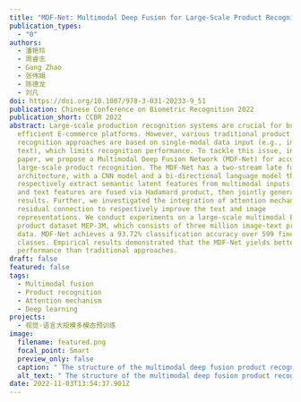 ```yaml
---
title: "MDF-Net: Multimodal Deep Fusion for Large-Scale Product Recognition"
publication_types:
  - "0"
authors:
  - 潘艳玲
  - 周睿志
  - Gang Zhao
  - 张伟娟
  - 陈德龙
  - 刘凡
doi: https://doi.org/10.1007/978-3-031-20233-9_51
publication: Chinese Conference on Biometric Recognition 2022
publication_short: CCBR 2022
abstract: Large-scale production recognition systems are crucial for building
  efficient E-commerce platforms. However, various traditional product
  recognition approaches are based on single-modal data input (e.g., image or
  text), which limits recognition performance. To tackle this issue, in this
  paper, we propose a Multimodal Deep Fusion Network (MDF-Net) for accurate
  large-scale product recognition. The MDF-Net has a two-stream late fusion
  architecture, with a CNN model and a bi-directional language model that
  respectively extract semantic latent features from multimodal inputs. Image
  and text features are fused via Hadamard product, then jointly generate
  results. Further, we investigated the integration of attention mechanism and
  residual connection to respectively improve the text and image
  representations. We conduct experiments on a large-scale multimodal E-commerce
  product dataset MEP-3M, which consists of three million image-text product
  data. MDF-Net achieves a 93.72% classification accuracy over 599 fine-grained
  classes. Empirical results demonstrated that the MDF-Net yields better
  performance than traditional approaches.
draft: false
featured: false
tags:
  - Multimodal fusion
  - Product recognition
  - Attention mechanism
  - Deep learning
projects:
  - 视觉-语言大规模多模态预训练
image:
  filename: featured.png
  focal_point: Smart
  preview_only: false
  caption: " The structure of the multimodal deep fusion product recognition model"
  alt_text: " The structure of the multimodal deep fusion product recognition model"
date: 2022-11-03T13:54:37.901Z
---
```

